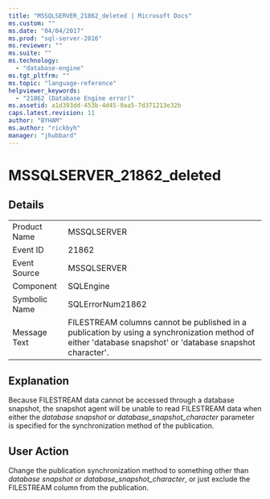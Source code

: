```yaml
---
title: "MSSQLSERVER_21862_deleted | Microsoft Docs"
ms.custom: ""
ms.date: "04/04/2017"
ms.prod: "sql-server-2016"
ms.reviewer: ""
ms.suite: ""
ms.technology: 
  - "database-engine"
ms.tgt_pltfrm: ""
ms.topic: "language-reference"
helpviewer_keywords: 
  - "21862 (Database Engine error)"
ms.assetid: a1d393dd-453b-4d45-9aa5-7d371213e32b
caps.latest.revision: 11
author: "BYHAM"
ms.author: "rickbyh"
manager: "jhubbard"
---
```

# MSSQLSERVER_21862_deleted
  
## Details  
  
|||  
|-|-|  
|Product Name|MSSQLSERVER|  
|Event ID|21862|  
|Event Source|MSSQLSERVER|  
|Component|SQLEngine|  
|Symbolic Name|SQLErrorNum21862|  
|Message Text|FILESTREAM columns cannot be published in a publication by using a synchronization method of either 'database snapshot' or 'database snapshot character'.|  
  
## Explanation  
Because FILESTREAM data cannot be accessed through a database snapshot, the snapshot agent will be unable to read FILESTREAM data when either the *database snapshot* or *database_snapshot_character* parameter is specified for the synchronization method of the publication.  
  
## User Action  
Change the publication synchronization method to something other than *database snapshot* or *database_snapshot_character*, or just exclude the FILESTREAM column from the publication.  
  
